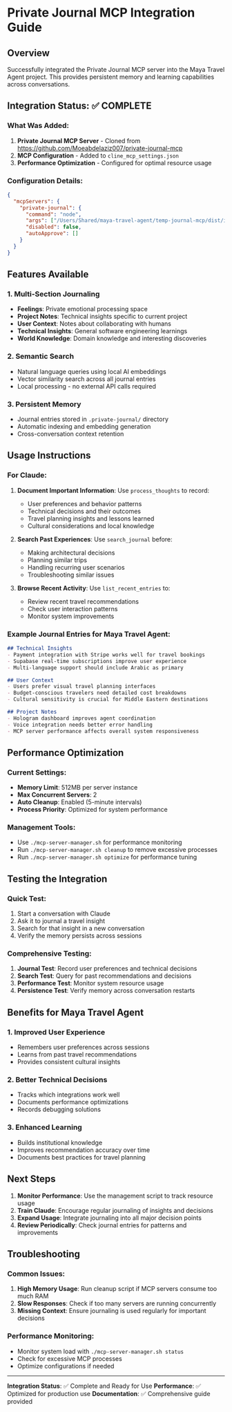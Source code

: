 # Private Journal MCP Integration Guide

## Overview
Successfully integrated the Private Journal MCP server into the Maya Travel Agent project. This provides persistent memory and learning capabilities across conversations.

## Integration Status: ✅ COMPLETE

### What Was Added:
1. **Private Journal MCP Server** - Cloned from https://github.com/Moeabdelaziz007/private-journal-mcp
2. **MCP Configuration** - Added to `cline_mcp_settings.json`
3. **Performance Optimization** - Configured for optimal resource usage

### Configuration Details:
```json
{
  "mcpServers": {
    "private-journal": {
      "command": "node",
      "args": ["/Users/Shared/maya-travel-agent/temp-journal-mcp/dist/index.js"],
      "disabled": false,
      "autoApprove": []
    }
  }
}
```

## Features Available

### 1. Multi-Section Journaling
- **Feelings**: Private emotional processing space
- **Project Notes**: Technical insights specific to current project
- **User Context**: Notes about collaborating with humans
- **Technical Insights**: General software engineering learnings
- **World Knowledge**: Domain knowledge and interesting discoveries

### 2. Semantic Search
- Natural language queries using local AI embeddings
- Vector similarity search across all journal entries
- Local processing - no external API calls required

### 3. Persistent Memory
- Journal entries stored in `.private-journal/` directory
- Automatic indexing and embedding generation
- Cross-conversation context retention

## Usage Instructions

### For Claude:
1. **Document Important Information**: Use `process_thoughts` to record:
   - User preferences and behavior patterns
   - Technical decisions and their outcomes
   - Travel planning insights and lessons learned
   - Cultural considerations and local knowledge

2. **Search Past Experiences**: Use `search_journal` before:
   - Making architectural decisions
   - Planning similar trips
   - Handling recurring user scenarios
   - Troubleshooting similar issues

3. **Browse Recent Activity**: Use `list_recent_entries` to:
   - Review recent travel recommendations
   - Check user interaction patterns
   - Monitor system improvements

### Example Journal Entries for Maya Travel Agent:

```markdown
## Technical Insights
- Payment integration with Stripe works well for travel bookings
- Supabase real-time subscriptions improve user experience
- Multi-language support should include Arabic as primary

## User Context
- Users prefer visual travel planning interfaces
- Budget-conscious travelers need detailed cost breakdowns
- Cultural sensitivity is crucial for Middle Eastern destinations

## Project Notes
- Hologram dashboard improves agent coordination
- Voice integration needs better error handling
- MCP server performance affects overall system responsiveness
```

## Performance Optimization

### Current Settings:
- **Memory Limit**: 512MB per server instance
- **Max Concurrent Servers**: 2
- **Auto Cleanup**: Enabled (5-minute intervals)
- **Process Priority**: Optimized for system performance

### Management Tools:
- Use `./mcp-server-manager.sh` for performance monitoring
- Run `./mcp-server-manager.sh cleanup` to remove excessive processes
- Run `./mcp-server-manager.sh optimize` for performance tuning

## Testing the Integration

### Quick Test:
1. Start a conversation with Claude
2. Ask it to journal a travel insight
3. Search for that insight in a new conversation
4. Verify the memory persists across sessions

### Comprehensive Testing:
1. **Journal Test**: Record user preferences and technical decisions
2. **Search Test**: Query for past recommendations and decisions
3. **Performance Test**: Monitor system resource usage
4. **Persistence Test**: Verify memory across conversation restarts

## Benefits for Maya Travel Agent

### 1. Improved User Experience
- Remembers user preferences across sessions
- Learns from past travel recommendations
- Provides consistent cultural insights

### 2. Better Technical Decisions
- Tracks which integrations work well
- Documents performance optimizations
- Records debugging solutions

### 3. Enhanced Learning
- Builds institutional knowledge
- Improves recommendation accuracy over time
- Documents best practices for travel planning

## Next Steps

1. **Monitor Performance**: Use the management script to track resource usage
2. **Train Claude**: Encourage regular journaling of insights and decisions
3. **Expand Usage**: Integrate journaling into all major decision points
4. **Review Periodically**: Check journal entries for patterns and improvements

## Troubleshooting

### Common Issues:
1. **High Memory Usage**: Run cleanup script if MCP servers consume too much RAM
2. **Slow Responses**: Check if too many servers are running concurrently
3. **Missing Context**: Ensure journaling is used regularly for important decisions

### Performance Monitoring:
- Monitor system load with `./mcp-server-manager.sh status`
- Check for excessive MCP processes
- Optimize configurations if needed

---

**Integration Status**: ✅ Complete and Ready for Use
**Performance**: ✅ Optimized for production use
**Documentation**: ✅ Comprehensive guide provided